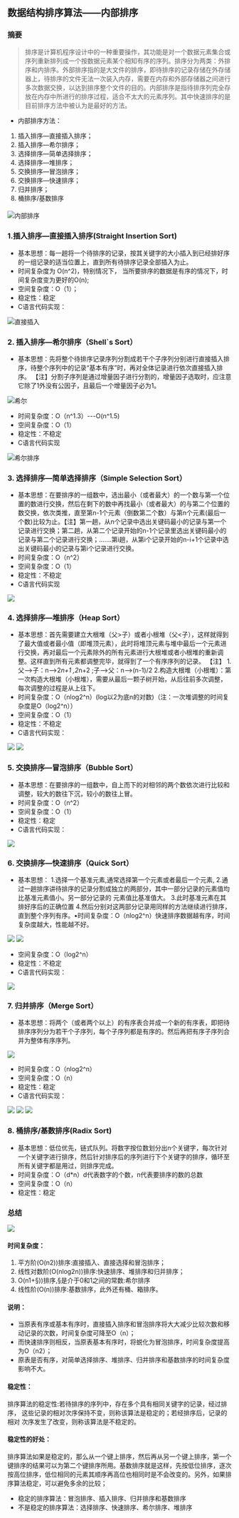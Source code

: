 ## 数据结构排序算法——内部排序
### 摘要
> 排序是计算机程序设计中的一种重要操作，其功能是对一个数据元素集合或序列重新排列成一个按数据元素某个相知有序的序列。排序分为两类：外排序和内排序。外部排序指的是大文件的排序，即待排序的记录存储在外存储器上，待排序的文件无法一次装入内存，需要在内存和外部存储器之间进行多次数据交换，以达到排序整个文件的目的。内部排序是指待排序列完全存放在内存中所进行的排序过程，适合不太大的元素序列。其中快速排序的是目前排序方法中被认为是最好的方法。
-  内部排序方法：
1. 插入排序—直接插入排序；
2. 插入排序—希尔排序；
3. 选择排序—简单选择排序；
4. 选择排序—堆排序；
5. 交换排序—冒泡排序；
6. 交换排序—快速排序；
7. 归并排序；
8. 桶排序/基数排序
####
![内部排序](https://upload-images.jianshu.io/upload_images/2077144-aacd6a8212ec156d.jpg)

### 1.插入排序—直接插入排序(Straight Insertion Sort)
- 基本思想：每一趟将一个待排序的记录，按其关键字的大小插入到已经排好序的一组记录的适当位置上，直到所有待排序记录全部插入为止。
- 时间复杂度为 O(n^2)，特别情况下， 当所要排序的数据是有序的情况下，时间复杂度变为更好的O(n);
- 空间复杂度：O（1）；
- 稳定性：稳定
- C语言代码实现：

![直接插入](https://upload-images.jianshu.io/upload_images/2077144-07154377c7ef3e84.PNG)

### 2. 插入排序—希尔排序（Shell`s Sort）
- 基本思想：先将整个待排序记录序列分割成若干个子序列分别进行直接插入排序，待整个序列中的记录“基本有序”时，再对全体记录进行依次直接插入排序。
【注】分割子序列是通过增量因子进行分割的，增量因子选取时，应注意它除了1外没有公因子，且最后一个增量因子必为1。

![希尔](https://upload-images.jianshu.io/upload_images/2077144-5d740374bdf12582.jpg)
- 时间复杂度：O（n^1.3）---O(n^1.5)
- 空间复杂度：O（1）
- 稳定性：不稳定
- C语言代码实现

![希尔排序](https://upload-images.jianshu.io/upload_images/2077144-d7f595f0877ebe51.PNG)

### 3. 选择排序—简单选择排序（Simple Selection Sort）
- 基本思想：在要排序的一组数中，选出最小（或者最大）的一个数与第一个位置的数进行交换，然后在剩下的数中再找最小（或者最大）的与第二个位置的数交换，依次类推，直至第n-1个元素（倒数第二个数）与第n个元素(最后一个数)比较为止。【注】第一趟，从n个记录中选出关键码最小的记录与第一个记录进行交换；第二趟，从第二个记录开始的n-1个记录里选出关键码最小的记录与第二个记录进行交换；.......第i趟，从第i个记录开始的n-i+1个记录中选出关键码最小的记录与第i个记录进行交换。
- 时间复杂度：O（n^2）
- 空间复杂度：O（1）
- 稳定性：不稳定
- C语言代码实现

![](https://upload-images.jianshu.io/upload_images/2077144-97adb0437cb0bb63.PNG)

### 4. 选择排序—堆排序（Heap Sort）
- 基本思想：首先需要建立大根堆（父>子）或者小根堆（父<子），这样就得到了最大值或者最小值（即堆顶元素），此时将堆顶元素与堆中最后一个元素进行交换，再对最后一个元素除外的所有元素进行大根堆或者小根堆的重新调整。这样直到所有元素都调整完毕，就得到了一个有序序列的记录。
【注】
1.父-->子：n-->2*n+1 ,2*n+2 ;子-->父：n-->(n-1)/2
2.构造大根堆（小根堆）：第一次构造大根堆（小根堆），需要从最后一颗子树开始，从后往前多次调整，每次调整的过程是从上往下。
- 时间复杂度：O（nlog2^n）(log以2为底n的对数)（注：一次堆调整的时间复杂度是O（log2^n））
- 空间复杂度：O（1）
- 稳定性：不稳定
- C语言代码实现：

![](https://upload-images.jianshu.io/upload_images/2077144-1f9f26963b67ec88.PNG)
![](https://upload-images.jianshu.io/upload_images/2077144-ecd81407e1740188.PNG)

### 5. 交换排序—冒泡排序（Bubble Sort）
- 基本思想：在要排序的一组数中，自上而下的对相邻的两个数依次进行比较和调整，较大的数往下沉，较小的数往上冒。
- 时间复杂度：O（n^2）
- 空间复杂度：O（1）
- 稳定性：稳定
- C语言代码实现：

 ![](https://upload-images.jianshu.io/upload_images/2077144-4171402f8b080a5e.PNG)

 ### 6. 交换排序—快速排序（Quick Sort）
- 基本思想：
1.选择一个基准元素,通常选择第一个元素或者最后一个元素,
2.通过一趟排序讲待排序的记录分割成独立的两部分，其中一部分记录的元素值均比基准元素值小。另一部分记录的 元素值比基准值大。
3.此时基准元素在其排好序后的正确位置
4.然后分别对这两部分记录用同样的方法继续进行排序，直到整个序列有序。•时间复杂度：O（nlog2^n）快速排序数据越有序，时间复杂度越大，性能越不好。

![](https://upload-images.jianshu.io/upload_images/2077144-e6fddeb29cbeae9a.jpg)
![](https://upload-images.jianshu.io/upload_images/2077144-2a1063ef6b6e61ae.jpg)
- 空间复杂度：O（log2^n）
- 稳定性：不稳定
- C语言代码实现：

![](https://upload-images.jianshu.io/upload_images/2077144-e610d27d04d50a8a.PNG)

### 7. 归并排序（Merge Sort）
- 基本思想：将两个（或者两个以上）的有序表合并成一个新的有序表，即把待排序序列分为若干个子序列，每个子序列都是有序的。然后再把有序子序列合并为整体有序序列。

![](https://upload-images.jianshu.io/upload_images/2077144-142c6fe3cc7df2ad.jpg)
- 时间复杂度：O（nlog2^n）
- 空间复杂度：O（n）
- 稳定性：稳定
- C语言代码实现：

![](https://upload-images.jianshu.io/upload_images/2077144-6c60ca8a6a985ffc.PNG)
![](https://upload-images.jianshu.io/upload_images/2077144-038df22e7facd4b3.PNG)
![](https://upload-images.jianshu.io/upload_images/2077144-7f33f1597dd79792.PNG)

### 8. 桶排序/基数排序(Radix Sort)
- 基本思想：低位优先，链式队列。将数字按位数划分出n个关键字，每次针对一个关键字进行排序，然后针对排序后的序列进行下个关键字的排序，循环至所有关键字都是用过，则排序完成。
- 时间复杂度：O（d*n）d代表数字的个数，n代表要排序的数的总数
- 空间复杂度：O（n）
- 稳定性：稳定

### 总结

![](https://upload-images.jianshu.io/upload_images/2077144-9785539c2b812eb4.jpg)
#### 时间复杂度：
1. 平方阶(O(n2))排序:直接插入、直接选择和冒泡排序；
2. 线性对数阶(O(nlog2n))排序:快速排序、堆排序和归并排序；
3. O(n1+§))排序,§是介于0和1之间的常数:希尔排序
4. 线性阶(O(n))排序:基数排序，此外还有桶、箱排序。
#### 说明：
- 当原表有序或基本有序时，直接插入排序和冒泡排序将大大减少比较次数和移动记录的次数，时间复杂度可降至O（n）；
- 而快速排序则相反，当原表基本有序时，将蜕化为冒泡排序，时间复杂度提高为O（n2）；
- 原表是否有序，对简单选择排序、堆排序、归并排序和基数排序的时间复杂度影响不大。

#### 稳定性：
排序算法的稳定性:若待排序的序列中，存在多个具有相同关键字的记录，经过排序， 这些记录的相对次序保持不变，则称该算法是稳定的；若经排序后，记录的相对 次序发生了改变，则称该算法是不稳定的。 
#### 稳定性的好处：
排序算法如果是稳定的，那么从一个键上排序，然后再从另一个键上排序，第一个键排序的结果可以为第二个键排序所用。基数排序就是这样，先按低位排序，逐次按高位排序，低位相同的元素其顺序再高位也相同时是不会改变的。另外，如果排序算法稳定，可以避免多余的比较；
- 稳定的排序算法：冒泡排序、插入排序、归并排序和基数排序
- 不是稳定的排序算法：选择排序、快速排序、希尔排序、堆排序




